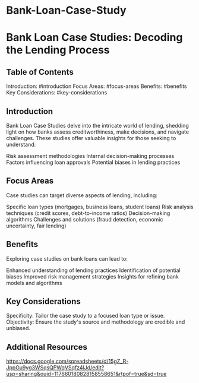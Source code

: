 # Bank-Loan-Case-Study
# Bank Loan Case Studies: Decoding the Lending Process

## Table of Contents

Introduction: #introduction
Focus Areas: #focus-areas
Benefits: #benefits
Key Considerations: #key-considerations
## Introduction

Bank Loan Case Studies delve into the intricate world of lending, shedding light on how banks assess creditworthiness, make decisions, and navigate challenges. These studies offer valuable insights for those seeking to understand:

Risk assessment methodologies
Internal decision-making processes
Factors influencing loan approvals
Potential biases in lending practices
## Focus Areas

Case studies can target diverse aspects of lending, including:

Specific loan types (mortgages, business loans, student loans)
Risk analysis techniques (credit scores, debt-to-income ratios)
Decision-making algorithms
Challenges and solutions (fraud detection, economic uncertainty, fair lending)
## Benefits

Exploring case studies on bank loans can lead to:

Enhanced understanding of lending practices
Identification of potential biases
Improved risk management strategies
Insights for refining bank models and algorithms
## Key Considerations

Specificity: Tailor the case study to a focused loan type or issue.
Objectivity: Ensure the study's source and methodology are credible and unbiased.

## Additional Resources
https://docs.google.com/spreadsheets/d/15gZ_R-JppGu9yg3WSqsQPWqVSqfz4lJd/edit?usp=sharing&ouid=117660180828158558651&rtpof=true&sd=true


